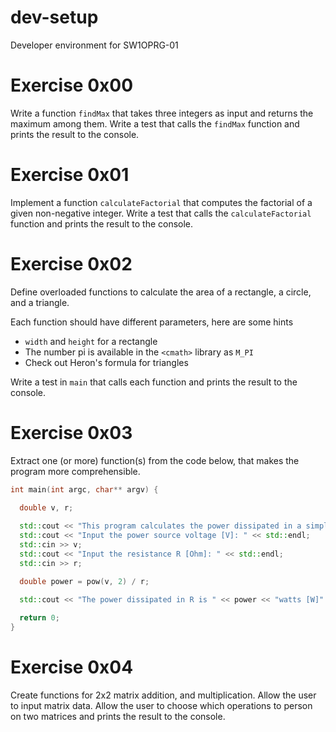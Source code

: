 # dev-setup
Developer environment for SW1OPRG-01


# Exercise 0x00
Write a function `findMax` that takes three integers as input and returns the maximum among them.
Write a test that calls the `findMax` function and prints the result to the console.

# Exercise 0x01
Implement a function `calculateFactorial` that computes the factorial of a given non-negative integer.
Write a test that calls the `calculateFactorial` function and prints the result to the console.

# Exercise 0x02
Define overloaded functions to calculate the area of a rectangle, a circle, and a triangle.

Each function should have different parameters, here are some hints
- `width` and `height` for a rectangle
- The number pi is available in the `<cmath>` library as `M_PI`
- Check out Heron's formula for triangles

Write a test in `main` that calls each function and prints the result to the console.

# Exercise 0x03
Extract one (or more) function(s) from the code below, that makes the program more comprehensible.

```c++
int main(int argc, char** argv) {
  
  double v, r;

  std::cout << "This program calculates the power dissipated in a simple resistor circuit" << std::endl;
  std::cout << "Input the power source voltage [V]: " << std::endl;
  std::cin >> v;
  std::cout << "Input the resistance R [Ohm]: " << std::endl;
  std::cin >> r;

  double power = pow(v, 2) / r;

  std::cout << "The power dissipated in R is " << power << "watts [W]" << std::endl;
  
  return 0;
}
```

# Exercise 0x04
Create functions for 2x2 matrix addition, and multiplication.
Allow the user to input matrix data.
Allow the user to choose which operations to person on two matrices and prints the result to the console.
